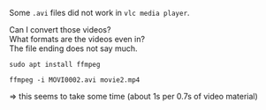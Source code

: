 Some `.avi` files did not work in `vlc media player`.

Can I convert those videos?\
What formats are the videos even in?\
The file ending does not say much.

```
sudo apt install ffmpeg
```

```
ffmpeg -i MOVI0002.avi movie2.mp4
```
=> this seems to take some time (about 1s per 0.7s of video material)
